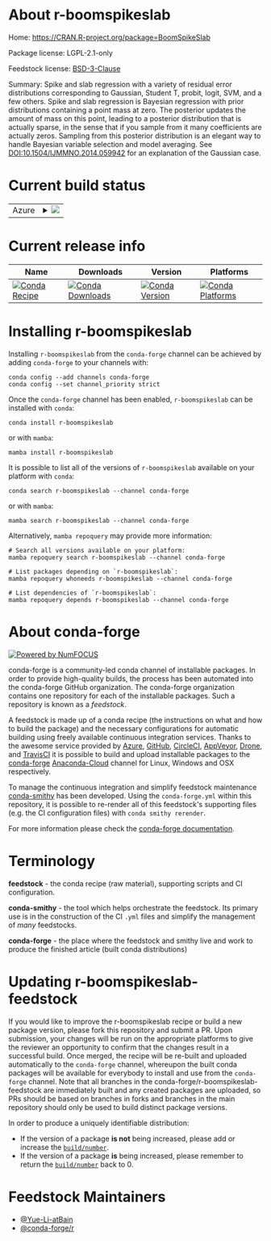 About r-boomspikeslab
=====================

Home: https://CRAN.R-project.org/package=BoomSpikeSlab

Package license: LGPL-2.1-only

Feedstock license: [BSD-3-Clause](https://github.com/conda-forge/r-boomspikeslab-feedstock/blob/main/LICENSE.txt)

Summary: Spike and slab regression with a variety of residual error distributions corresponding to Gaussian, Student T, probit, logit, SVM, and a few others.  Spike and slab regression is Bayesian regression with prior distributions containing a point mass at zero.  The posterior updates the amount of mass on this point, leading to a posterior distribution that is actually sparse, in the sense that if you sample from it many coefficients are actually zeros.  Sampling from this posterior distribution is an elegant way to handle Bayesian variable selection and model averaging.  See <DOI:10.1504/IJMMNO.2014.059942> for an explanation of the Gaussian case.

Current build status
====================


<table>
    
  <tr>
    <td>Azure</td>
    <td>
      <details>
        <summary>
          <a href="https://dev.azure.com/conda-forge/feedstock-builds/_build/latest?definitionId=11384&branchName=main">
            <img src="https://dev.azure.com/conda-forge/feedstock-builds/_apis/build/status/r-boomspikeslab-feedstock?branchName=main">
          </a>
        </summary>
        <table>
          <thead><tr><th>Variant</th><th>Status</th></tr></thead>
          <tbody><tr>
              <td>linux_64_r_base4.0</td>
              <td>
                <a href="https://dev.azure.com/conda-forge/feedstock-builds/_build/latest?definitionId=11384&branchName=main">
                  <img src="https://dev.azure.com/conda-forge/feedstock-builds/_apis/build/status/r-boomspikeslab-feedstock?branchName=main&jobName=linux&configuration=linux_64_r_base4.0" alt="variant">
                </a>
              </td>
            </tr><tr>
              <td>linux_64_r_base4.1</td>
              <td>
                <a href="https://dev.azure.com/conda-forge/feedstock-builds/_build/latest?definitionId=11384&branchName=main">
                  <img src="https://dev.azure.com/conda-forge/feedstock-builds/_apis/build/status/r-boomspikeslab-feedstock?branchName=main&jobName=linux&configuration=linux_64_r_base4.1" alt="variant">
                </a>
              </td>
            </tr><tr>
              <td>osx_64_r_base4.0</td>
              <td>
                <a href="https://dev.azure.com/conda-forge/feedstock-builds/_build/latest?definitionId=11384&branchName=main">
                  <img src="https://dev.azure.com/conda-forge/feedstock-builds/_apis/build/status/r-boomspikeslab-feedstock?branchName=main&jobName=osx&configuration=osx_64_r_base4.0" alt="variant">
                </a>
              </td>
            </tr><tr>
              <td>osx_64_r_base4.1</td>
              <td>
                <a href="https://dev.azure.com/conda-forge/feedstock-builds/_build/latest?definitionId=11384&branchName=main">
                  <img src="https://dev.azure.com/conda-forge/feedstock-builds/_apis/build/status/r-boomspikeslab-feedstock?branchName=main&jobName=osx&configuration=osx_64_r_base4.1" alt="variant">
                </a>
              </td>
            </tr><tr>
              <td>win_64_r_base4.0</td>
              <td>
                <a href="https://dev.azure.com/conda-forge/feedstock-builds/_build/latest?definitionId=11384&branchName=main">
                  <img src="https://dev.azure.com/conda-forge/feedstock-builds/_apis/build/status/r-boomspikeslab-feedstock?branchName=main&jobName=win&configuration=win_64_r_base4.0" alt="variant">
                </a>
              </td>
            </tr><tr>
              <td>win_64_r_base4.1</td>
              <td>
                <a href="https://dev.azure.com/conda-forge/feedstock-builds/_build/latest?definitionId=11384&branchName=main">
                  <img src="https://dev.azure.com/conda-forge/feedstock-builds/_apis/build/status/r-boomspikeslab-feedstock?branchName=main&jobName=win&configuration=win_64_r_base4.1" alt="variant">
                </a>
              </td>
            </tr>
          </tbody>
        </table>
      </details>
    </td>
  </tr>
</table>

Current release info
====================

| Name | Downloads | Version | Platforms |
| --- | --- | --- | --- |
| [![Conda Recipe](https://img.shields.io/badge/recipe-r--boomspikeslab-green.svg)](https://anaconda.org/conda-forge/r-boomspikeslab) | [![Conda Downloads](https://img.shields.io/conda/dn/conda-forge/r-boomspikeslab.svg)](https://anaconda.org/conda-forge/r-boomspikeslab) | [![Conda Version](https://img.shields.io/conda/vn/conda-forge/r-boomspikeslab.svg)](https://anaconda.org/conda-forge/r-boomspikeslab) | [![Conda Platforms](https://img.shields.io/conda/pn/conda-forge/r-boomspikeslab.svg)](https://anaconda.org/conda-forge/r-boomspikeslab) |

Installing r-boomspikeslab
==========================

Installing `r-boomspikeslab` from the `conda-forge` channel can be achieved by adding `conda-forge` to your channels with:

```
conda config --add channels conda-forge
conda config --set channel_priority strict
```

Once the `conda-forge` channel has been enabled, `r-boomspikeslab` can be installed with `conda`:

```
conda install r-boomspikeslab
```

or with `mamba`:

```
mamba install r-boomspikeslab
```

It is possible to list all of the versions of `r-boomspikeslab` available on your platform with `conda`:

```
conda search r-boomspikeslab --channel conda-forge
```

or with `mamba`:

```
mamba search r-boomspikeslab --channel conda-forge
```

Alternatively, `mamba repoquery` may provide more information:

```
# Search all versions available on your platform:
mamba repoquery search r-boomspikeslab --channel conda-forge

# List packages depending on `r-boomspikeslab`:
mamba repoquery whoneeds r-boomspikeslab --channel conda-forge

# List dependencies of `r-boomspikeslab`:
mamba repoquery depends r-boomspikeslab --channel conda-forge
```


About conda-forge
=================

[![Powered by
NumFOCUS](https://img.shields.io/badge/powered%20by-NumFOCUS-orange.svg?style=flat&colorA=E1523D&colorB=007D8A)](https://numfocus.org)

conda-forge is a community-led conda channel of installable packages.
In order to provide high-quality builds, the process has been automated into the
conda-forge GitHub organization. The conda-forge organization contains one repository
for each of the installable packages. Such a repository is known as a *feedstock*.

A feedstock is made up of a conda recipe (the instructions on what and how to build
the package) and the necessary configurations for automatic building using freely
available continuous integration services. Thanks to the awesome service provided by
[Azure](https://azure.microsoft.com/en-us/services/devops/), [GitHub](https://github.com/),
[CircleCI](https://circleci.com/), [AppVeyor](https://www.appveyor.com/),
[Drone](https://cloud.drone.io/welcome), and [TravisCI](https://travis-ci.com/)
it is possible to build and upload installable packages to the
[conda-forge](https://anaconda.org/conda-forge) [Anaconda-Cloud](https://anaconda.org/)
channel for Linux, Windows and OSX respectively.

To manage the continuous integration and simplify feedstock maintenance
[conda-smithy](https://github.com/conda-forge/conda-smithy) has been developed.
Using the ``conda-forge.yml`` within this repository, it is possible to re-render all of
this feedstock's supporting files (e.g. the CI configuration files) with ``conda smithy rerender``.

For more information please check the [conda-forge documentation](https://conda-forge.org/docs/).

Terminology
===========

**feedstock** - the conda recipe (raw material), supporting scripts and CI configuration.

**conda-smithy** - the tool which helps orchestrate the feedstock.
                   Its primary use is in the construction of the CI ``.yml`` files
                   and simplify the management of *many* feedstocks.

**conda-forge** - the place where the feedstock and smithy live and work to
                  produce the finished article (built conda distributions)


Updating r-boomspikeslab-feedstock
==================================

If you would like to improve the r-boomspikeslab recipe or build a new
package version, please fork this repository and submit a PR. Upon submission,
your changes will be run on the appropriate platforms to give the reviewer an
opportunity to confirm that the changes result in a successful build. Once
merged, the recipe will be re-built and uploaded automatically to the
`conda-forge` channel, whereupon the built conda packages will be available for
everybody to install and use from the `conda-forge` channel.
Note that all branches in the conda-forge/r-boomspikeslab-feedstock are
immediately built and any created packages are uploaded, so PRs should be based
on branches in forks and branches in the main repository should only be used to
build distinct package versions.

In order to produce a uniquely identifiable distribution:
 * If the version of a package **is not** being increased, please add or increase
   the [``build/number``](https://docs.conda.io/projects/conda-build/en/latest/resources/define-metadata.html#build-number-and-string).
 * If the version of a package **is** being increased, please remember to return
   the [``build/number``](https://docs.conda.io/projects/conda-build/en/latest/resources/define-metadata.html#build-number-and-string)
   back to 0.

Feedstock Maintainers
=====================

* [@Yue-Li-atBain](https://github.com/Yue-Li-atBain/)
* [@conda-forge/r](https://github.com/conda-forge/r/)

